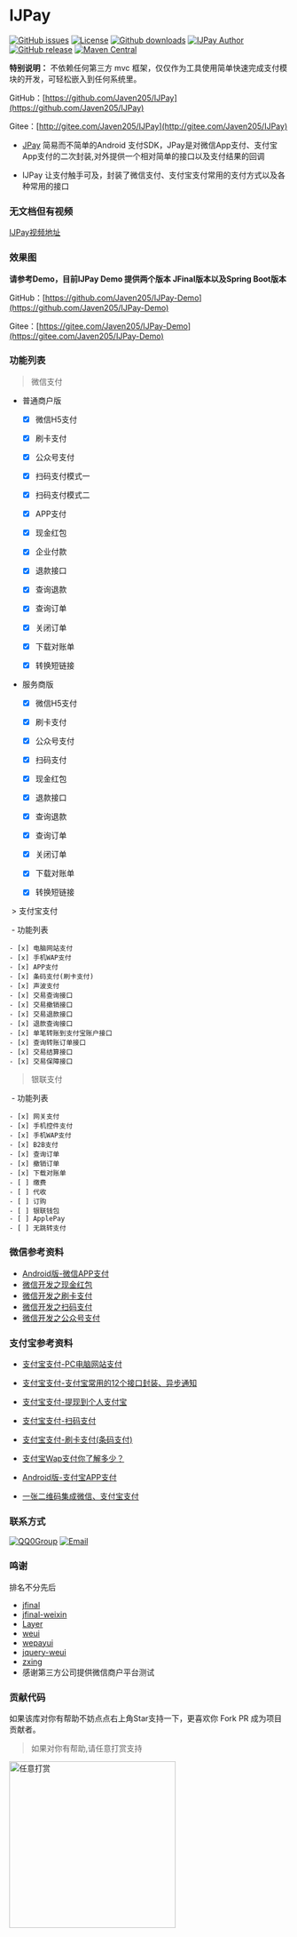 # IJPay

[![GitHub issues](https://img.shields.io/github/issues/Javen205/IJPay.svg)](https://github.com/Javen205/IJPay/issues)
[![License][licensesvg]][license]
[![Github downloads](https://img.shields.io/github/downloads/Javen205/IJPay/total.svg)](https://github.com/Javen205/IJPay/releases/latest)
[![IJPay Author](https://img.shields.io/badge/IJPay%20Author-Javen-ff69b4.svg)](http://blog.csdn.net/zyw_java)
[![GitHub release](https://img.shields.io/github/release/Javen205/IJPay.svg)](https://github.com/Javen205/IJPay/release)
[![Maven Central](https://maven-badges.herokuapp.com/maven-central/com.github.javen205/IJPay/badge.svg)](https://maven-badges.herokuapp.com/maven-central/com.github.javen205/IJPay)



**特别说明：** 不依赖任何第三方 mvc 框架，仅仅作为工具使用简单快速完成支付模块的开发，可轻松嵌入到任何系统里。

GitHub：[https://github.com/Javen205/IJPay](https://github.com/Javen205/IJPay)

Gitee：[http://gitee.com/Javen205/IJPay](http://gitee.com/Javen205/IJPay)



- [JPay](https://gitee.com/Javen205/JPay) 简易而不简单的Android 支付SDK，JPay是对微信App支付、支付宝App支付的二次封装,对外提供一个相对简单的接口以及支付结果的回调

- IJPay 让支付触手可及，封装了微信支付、支付宝支付常用的支付方式以及各种常用的接口

### 无文档但有视频

[IJPay视频地址](http://blog.csdn.net/zyw_java/article/details/72571535)

### 效果图

**请参考Demo，目前IJPay Demo 提供两个版本 JFinal版本以及Spring Boot版本**

GitHub：[https://github.com/Javen205/IJPay-Demo](https://github.com/Javen205/IJPay-Demo)

Gitee：[https://gitee.com/Javen205/IJPay-Demo](https://gitee.com/Javen205/IJPay-Demo)


### 功能列表

  > 微信支付

  - 普通商户版
    - [x] 微信H5支付
    - [x] 刷卡支付
    - [x] 公众号支付
    - [x] 扫码支付模式一
    - [x] 扫码支付模式二
    - [x] APP支付
    - [x] 现金红包
    - [x] 企业付款
    - [x] 退款接口
    - [x] 查询退款
    - [x] 查询订单
    - [x] 关闭订单
    - [x] 下载对账单
    - [x] 转换短链接
    


  - 服务商版
    - [x] 微信H5支付
    - [x] 刷卡支付
    - [x] 公众号支付
    - [x] 扫码支付
    - [x] 现金红包
    - [x] 退款接口
    - [x] 查询退款
    - [x] 查询订单
    - [x] 关闭订单
    - [x] 下载对账单
    - [x] 转换短链接
    
    
  > 支付宝支付

  - 功能列表
  
    - [x] 电脑网站支付
    - [x] 手机WAP支付
    - [x] APP支付
    - [x] 条码支付(刷卡支付)
    - [x] 声波支付
    - [x] 交易查询接口
    - [x] 交易撤销接口
    - [x] 交易退款接口
    - [x] 退款查询接口
    - [x] 单笔转账到支付宝账户接口    
    - [x] 查询转账订单接口       
    - [x] 交易结算接口  
    - [x] 交易保障接口  


   > 银联支付
   
  - 功能列表   
  
    - [x] 网关支付
    - [x] 手机控件支付
    - [x] 手机WAP支付
    - [x] B2B支付
    - [x] 查询订单
    - [x] 撤销订单
    - [x] 下载对账单
    - [ ] 缴费
    - [ ] 代收
    - [ ] 订购
    - [ ] 银联钱包
    - [ ] ApplePay
    - [ ] 无跳转支付


### 微信参考资料

- [Android版-微信APP支付](http://blog.csdn.net/zyw_java/article/details/54024232)
- [微信开发之现金红包](http://blog.csdn.net/zyw_java/article/details/54024211)
- [微信开发之刷卡支付](http://blog.csdn.net/zyw_java/article/details/54024198)
- [微信开发之扫码支付](http://blog.csdn.net/zyw_java/article/details/54024162)
- [微信开发之公众号支付](http://blog.csdn.net/zyw_java/article/details/54023968)

### 支付宝参考资料

- [支付宝支付-PC电脑网站支付](http://blog.csdn.net/zyw_java/article/details/71970972)

- [支付宝支付-支付宝常用的12个接口封装、异步通知](http://blog.csdn.net/zyw_java/article/details/71844328)

- [支付宝支付-提现到个人支付宝](http://blog.csdn.net/zyw_java/article/details/71598711)
- [支付宝支付-扫码支付](http://blog.csdn.net/zyw_java/article/details/71437269)
- [支付宝支付-刷卡支付(条码支付)](http://blog.csdn.net/zyw_java/article/details/71372789)
- [支付宝Wap支付你了解多少？](http://blog.csdn.net/zyw_java/article/details/54024253)
- [Android版-支付宝APP支付](http://blog.csdn.net/zyw_java/article/details/54024238)
- [一张二维码集成微信、支付宝支付](http://blog.csdn.net/zyw_java/article/details/54630880)


### 联系方式

[![QQ0Group][qq0groupsvg]][qq0group]
[![Email](https://img.shields.io/badge/Email-javendev%40126.com-yellowgreen.svg)](http://blog.csdn.net/zyw_java)

[qq0groupsvg]: https://img.shields.io/badge/QQ群-148540125-fba7f9.svg
[qq0group]: http://shang.qq.com/wpa/qunwpa?idkey=5005dbbee62dac64b34fedc9ff73511762da5d02642a1ef526522fb2e07852dd



[licensesvg]: https://img.shields.io/badge/License-Apache--2.0-brightgreen.svg
[license]: https://www.apache.org/licenses/LICENSE-2.0


### 鸣谢

排名不分先后

- [jfinal](http://git.oschina.net/jfinal/jfinal)
- [jfinal-weixin](http://git.oschina.net/jfinal/jfinal-weixin)
- [Layer](http://layer.layui.com/)
- [weui](https://github.com/weui/weui)
- [wepayui](https://github.com/wepayui/wepayui)
- [jquery-weui](https://github.com/lihongxun945/jquery-weui)
- [zxing](https://github.com/zxing/zxing)
- 感谢第三方公司提供微信商户平台测试

### 贡献代码

如果该库对你有帮助不妨点点右上角Star支持一下，更喜欢你 Fork PR 成为项目贡献者。

>如果对你有帮助,请任意打赏支持


<img src="http://img.blog.csdn.net/20170425211154361?watermark/2/text/aHR0cDovL2Jsb2cuY3Nkbi5uZXQvenl3X2phdmE=/font/5a6L5L2T/fontsize/400/fill/I0JBQkFCMA==/dissolve/70/gravity/SouthEast" width = "300" alt="任意打赏" align=center />
